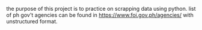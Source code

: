 the purpose of this project is to practice on scrapping data using python. list of ph gov't agencies can be found in https://www.foi.gov.ph/agencies/ with unstructured format.
